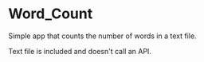 # Word_Count
Simple app that counts the number of words in a text file. 

Text file is included and doesn't call an API.
